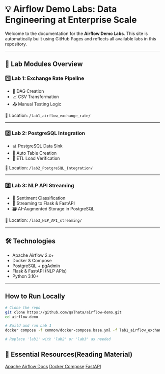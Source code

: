 # 💡 Airflow Demo Labs: Data Engineering at Enterprise Scale

Welcome to the documentation for the **Airflow Demo Labs**. 
This site is automatically built using GitHub Pages and reflects all available labs in this repository.

---

## 🧪 Lab Modules Overview

### 1️⃣ Lab 1: Exchange Rate Pipeline
- 🔄 DAG Creation
- 📈 CSV Transformation
- 📤 Manual Testing Logic

📁 Location: `/lab1_airflow_exchange_rate/`

---

### 2️⃣ Lab 2: PostgreSQL Integration
- 📊 PostgreSQL Data Sink
- 🧮 Auto Table Creation
- 🧪 ETL Load Verification

📁 Location: `/lab2_PostgreSQL_Integration/`

---

### 3️⃣ Lab 3: NLP API Streaming
- 🤖 Sentiment Classification
- 📡 Streaming to Flask & FastAPI
- 🗃️ AI-Augmented Storage in PostgreSQL

📁 Location: `/lab3_NLP_API_streaming/`

---

## 🛠️ Technologies
- Apache Airflow 2.x+
- Docker & Compose
- PostgreSQL + pgAdmin
- Flask & FastAPI (NLP APIs)
- Python 3.10+

---

## How to Run Locally

```bash
# Clone the repo
git clone https://github.com/qalhata/airflow-demo.git
cd airflow-demo

# Build and run Lab 1
docker compose -f common/docker-compose.base.yml -f lab1_airflow_exchange_rate/docker-compose.lab1.yml up --build

# Replace 'lab1' with 'lab2' or 'lab3' as needed
```

## 🚀 Essential Resources(Reading Material)
[Apache Airflow Docs](https://airflow.apache.org/docs/)
[Docker Compose](https://docs.docker.com/compose/)
[FastAPI](https://fastapi.tiangolo.com/)